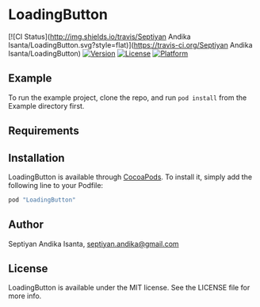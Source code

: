 # LoadingButton

[![CI Status](http://img.shields.io/travis/Septiyan Andika Isanta/LoadingButton.svg?style=flat)](https://travis-ci.org/Septiyan Andika Isanta/LoadingButton)
[![Version](https://img.shields.io/cocoapods/v/LoadingButton.svg?style=flat)](http://cocoapods.org/pods/LoadingButton)
[![License](https://img.shields.io/cocoapods/l/LoadingButton.svg?style=flat)](http://cocoapods.org/pods/LoadingButton)
[![Platform](https://img.shields.io/cocoapods/p/LoadingButton.svg?style=flat)](http://cocoapods.org/pods/LoadingButton)

## Example

To run the example project, clone the repo, and run `pod install` from the Example directory first.

## Requirements

## Installation

LoadingButton is available through [CocoaPods](http://cocoapods.org). To install
it, simply add the following line to your Podfile:

```ruby
pod "LoadingButton" 
```

## Author

Septiyan Andika Isanta, septiyan.andika@gmail.com

## License

LoadingButton is available under the MIT license. See the LICENSE file for more info.
